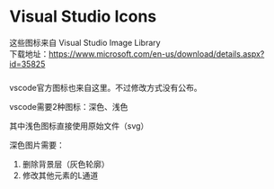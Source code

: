 # Visual Studio Icons

这些图标来自 Visual Studio Image Library    
下载地址：https://www.microsoft.com/en-us/download/details.aspx?id=35825

### 
vscode官方图标也来自这里。不过修改方式没有公布。

vscode需要2种图标：深色、浅色

其中浅色图标直接使用原始文件（svg）

深色图片需要：
1. 删除背景层（灰色轮廓）
2. 修改其他元素的L通道


